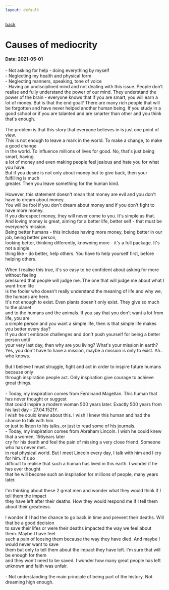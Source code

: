 ```yaml
---
layout: default
---
```

[back](./full-list.md)

<h1>
Causes of mediocrity
</h1>
<h4>
Date: 2021-05-01
</h4>
<p>
- Not asking for help - doing everything by myself<br>
- Neglecting my health and physical form<br>
- Neglecting manners, speaking, tone of voice<br>
- Having an undisciplined mind and not dealing with this issue. People don’t
realise and fully understand the power of our mind. They understand the power
of the brain - everyone knows that if you are smart, you will earn a lot of money.
But is that the end goal? There are many rich people that will be forgotten and
have never helped another human being. If you study in a good school or if you 
are talanted and are smarter than other and you think that's enough. <br>
<br>
The problem is that this story that everyone believes in is just one point of view.<br>
This is not enough to leave a mark in the world. To make a change, to make a good change<br>
in the world. To influence millions of lives for good. No, that's just being smart, having<br> 
a lot of money and even making people feel jealous and hate you for what you have.<br>
But if you desire is not only about money but to give back, then your fulfilling is much<br>
greater. Then you leave something for the human kind.<br>
<br>
However, this statement doesn't mean that money are evil and you don't have to dream about money.<br>
You will be fool if you don't dream about money and if you don't fight to have more money.<br>
If you disrespect money, they will never come to you. It's simple as that.<br>
And loving money is great, aiming for a better life, better self - that must be everyone's mission.<br>
Being better humans - this includes having more money, being better in our job, being better person,<br>
looking better, thinking differently, knowning more - it's a full package. It's not a single<br>
thing like - do better, help others. You have to help yourself first, before helping others.<br>
<br>
When I realise this true, it's so easy to be confident about asking for more without feeling<br>
pressured that people will judge me. The one that will judge me about what I want from life<br>
is the fooler who doesn't really understand the meaning of life and why we, the humans are here.<br>
It's not enough to exist. Even plants doesn't only exist. They give so much to the planet<br>
and to the humans and the animals. If you say that you don't want a lot from life, you are<br>
a simple person and you want a simple life, then is that simple life makes you better every day?<br>
If you don't embrace challenges and don't push yourself for being a better person until<br> 
your very last day, then why are you living? What's your mission in earth?<br>
Yes, you don't have to have a mission, maybe a mission is only to exist. Ah.. who knows.<br>
<br>
But I believe I must struggle, fight and act in order to inspire future humans because only<br>
through inspiration people act. Only inspiration give courage to achieve great things.<br> 
<br>
- Today, my inspiration comes from Ferdinand Magellan. This human that has never thought or suggest<br> 
that could inspire a modern woman 500 years later. Exactly 500 years from his last day - 27.04.1521Y.<br> 
I wish he could knew about this. I wish I knew this human and had the chance to talk with him<br> 
or just to listen to his talks..or just to read some of his journals.<br> 
- Today, my inspiration comes from Abraham Lincoln. I wish he could knew that a women, 156years later<br> 
cry for his death and feel the pain of missing a very close friend. Someone who has never met..<br> 
in real physical world. But I meet Lincoln every day, I talk with him and I cry for him. It's so<br>
difficult to realise that such a human has lived in this earth. I wonder if he has ever thought<br>
that he will become such an inspiration for millions of people, many years later.<br>
<br>
I'm thinking about these 2 great men and wonder what they would think if I tell them the impact<br>
they have left after their deaths. How they would respond me if I tell them about their greatness.<br>
<br>
I wonder if I had the chance to go back in time and prevent their deaths. Will that be a good decision<br>
to save their lifes or were their deaths impacted the way we feel about them. Maybe I have feel<br>
such a pain of loosing them because the way they have died. And maybe I would never want to save<br>
them but only to tell them about the impact they have left. I'm sure that will be enough for them<br>
and they won't need to be saved. I wonder how many great people has left unknown and faith was unfair.<br>
<br>
- Not understanding the main principle of being part of the history. Not dreaming high enough.

</p>